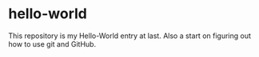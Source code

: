 # hello-world
This repository is my Hello-World entry at last. Also a start on figuring out how to use git and GitHub.
